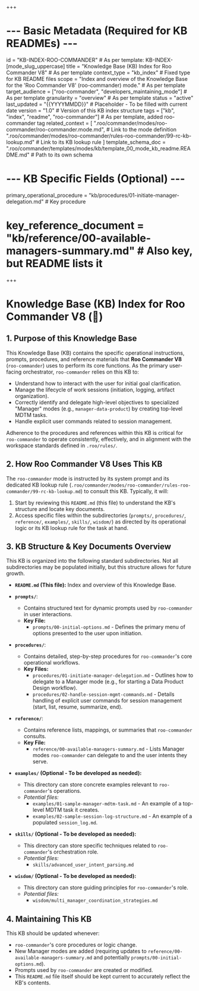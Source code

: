 +++
# --- Basic Metadata (Required for KB READMEs) ---
id = "KB-INDEX-ROO-COMMANDER" # As per template: KB-INDEX-[mode_slug_uppercase]
title = "Knowledge Base (KB) Index for Roo Commander V8" # As per template
context_type = "kb_index" # Fixed type for KB README files
scope = "Index and overview of the Knowledge Base for the 'Roo Commander V8' (roo-commander) mode." # As per template
target_audience = ["roo-commander", "developers_maintaining_mode"] # As per template
granularity = "overview" # As per template
status = "active"
last_updated = "{{YYYYMMDD}}" # Placeholder - To be filled with current date
version = "1.0" # Version of this KB index structure
tags = ["kb", "index", "readme", "roo-commander"] # As per template, added roo-commander tag
related_context = [
    ".roo/commander/modes/roo-commander/roo-commander.mode.md", # Link to the mode definition
    ".roo/commander/modes/roo-commander/rules-roo-commander/99-rc-kb-lookup.md" # Link to its KB lookup rule
]
template_schema_doc = ".roo/commander/templates/modes/kb/template_00_mode_kb_readme.README.md" # Path to its own schema

# --- KB Specific Fields (Optional) ---
primary_operational_procedure = "kb/procedures/01-initiate-manager-delegation.md" # Key procedure
# key_reference_document = "kb/reference/00-available-managers-summary.md" # Also key, but README lists it
+++

# Knowledge Base (KB) Index for Roo Commander V8 (👑)

## 1. Purpose of this Knowledge Base

This Knowledge Base (KB) contains the specific operational instructions, prompts, procedures, and reference materials that **Roo Commander V8** (`roo-commander`) uses to perform its core functions. As the primary user-facing orchestrator, `roo-commander` relies on this KB to:

*   Understand how to interact with the user for initial goal clarification.
*   Manage the lifecycle of work sessions (initiation, logging, artifact organization).
*   Correctly identify and delegate high-level objectives to specialized "Manager" modes (e.g., `manager-data-product`) by creating top-level MDTM tasks.
*   Handle explicit user commands related to session management.

Adherence to the procedures and references within this KB is critical for `roo-commander` to operate consistently, effectively, and in alignment with the workspace standards defined in `.roo/rules/`.

## 2. How Roo Commander V8 Uses This KB

The `roo-commander` mode is instructed by its system prompt and its dedicated KB lookup rule (`.roo/commander/modes/roo-commander/rules-roo-commander/99-rc-kb-lookup.md`) to consult this KB. Typically, it will:

1.  Start by reviewing this `README.md` (this file) to understand the KB's structure and locate key documents.
2.  Access specific files within the subdirectories (`prompts/`, `procedures/`, `reference/`, `examples/`, `skills/`, `wisdom/`) as directed by its operational logic or its KB lookup rule for the task at hand.

## 3. KB Structure & Key Documents Overview

This KB is organized into the following standard subdirectories. Not all subdirectories may be populated initially, but this structure allows for future growth.

*   **`README.md` (This file):** Index and overview of this Knowledge Base.

*   **`prompts/`**:
    *   Contains structured text for dynamic prompts used by `roo-commander` in user interactions.
    *   **Key File:**
        *   `prompts/00-initial-options.md` - Defines the primary menu of options presented to the user upon initiation.

*   **`procedures/`**:
    *   Contains detailed, step-by-step procedures for `roo-commander`'s core operational workflows.
    *   **Key Files:**
        *   `procedures/01-initiate-manager-delegation.md` - Outlines how to delegate to a Manager mode (e.g., for starting a Data Product Design workflow).
        *   `procedures/02-handle-session-mgmt-commands.md` - Details handling of explicit user commands for session management (start, list, resume, summarize, end).

*   **`reference/`**:
    *   Contains reference lists, mappings, or summaries that `roo-commander` consults.
    *   **Key File:**
        *   `reference/00-available-managers-summary.md` - Lists Manager modes `roo-commander` can delegate to and the user intents they serve.

*   **`examples/` (Optional - To be developed as needed):**
    *   This directory can store concrete examples relevant to `roo-commander`'s operations.
    *   *Potential files:*
        *   `examples/01-sample-manager-mdtm-task.md` - An example of a top-level MDTM task it creates.
        *   `examples/02-sample-session-log-structure.md` - An example of a populated `session_log.md`.

*   **`skills/` (Optional - To be developed as needed):**
    *   This directory can store specific techniques related to `roo-commander`'s orchestration role.
    *   *Potential files:*
        *   `skills/advanced_user_intent_parsing.md`

*   **`wisdom/` (Optional - To be developed as needed):**
    *   This directory can store guiding principles for `roo-commander`'s role.
    *   *Potential files:*
        *   `wisdom/multi_manager_coordination_strategies.md`

## 4. Maintaining This KB

This KB should be updated whenever:
*   `roo-commander`'s core procedures or logic change.
*   New Manager modes are added (requiring updates to `reference/00-available-managers-summary.md` and potentially `prompts/00-initial-options.md`).
*   Prompts used by `roo-commander` are created or modified.
*   This `README.md` file itself should be kept current to accurately reflect the KB's contents.